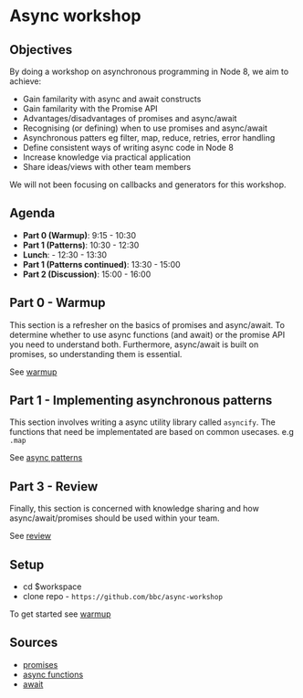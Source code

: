# Async workshop

## Objectives

By doing a workshop on asynchronous programming in Node 8, we aim to achieve:

* Gain familarity with async and await constructs
* Gain familarity with the Promise API
* Advantages/disadvantages of promises and async/await
* Recognising (or defining) when to use promises and async/await
* Asynchronous patters eg filter, map, reduce, retries, error handling
* Define consistent ways of writing async code in Node 8
* Increase knowledge via practical application
* Share ideas/views with other team members

We will not been focusing on callbacks and generators for this workshop.

## Agenda

* **Part 0 (Warmup)**: 9:15 - 10:30
* **Part 1 (Patterns)**: 10:30 - 12:30
* **Lunch**: - 12:30 - 13:30
* **Part 1 (Patterns continued)**: 13:30 - 15:00
* **Part 2 (Discussion)**: 15:00 - 16:00

## Part 0 - Warmup

This section is a refresher on the basics of promises and async/await. To
determine whether to use async functions (and await) or the promise API you need
to understand both. Furthermore, async/await is built on promises, so
understanding them is essential.

See [warmup](./part-0/brief.md)

## Part 1 - Implementing asynchronous patterns

This section involves writing a async utility library called `asyncify`. The
functions that need be implementated are based on common usecases. e.g `.map`

See [async patterns](./part-1/brief.md)

## Part 3 - Review

Finally, this section is concerned with knowledge sharing and how async/await/promises
should be used within your team. 

See [review](./part-3/review.md)

## Setup

* cd $workspace
* clone repo - `https://github.com/bbc/async-workshop`

To get started see [warmup](./part-0/brief.md)

## Sources

* [promises](https://developer.mozilla.org/en-US/docs/Web/JavaScript/Reference/Global_Objects/Promise)
* [async functions](https://developer.mozilla.org/en-US/docs/Web/JavaScript/Reference/Statements/async_function)
* [await](https://developer.mozilla.org/en-US/docs/Web/JavaScript/Reference/Operators/await)
